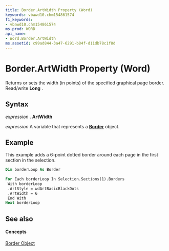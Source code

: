 ```yaml
---
title: Border.ArtWidth Property (Word)
keywords: vbawd10.chm154861574
f1_keywords:
- vbawd10.chm154861574
ms.prod: WORD
api_name:
- Word.Border.ArtWidth
ms.assetid: c99ad844-3a47-6291-b84f-d11db78c1f8d
---
```



# Border.ArtWidth Property (Word)

Returns or sets the width (in points) of the specified graphical page border. Read/write  **Long** .


## Syntax

 _expression_ . **ArtWidth**

 _expression_ A variable that represents a **[Border](border-object-word.md)** object.


## Example

This example adds a 6-point dotted border around each page in the first section in the selection.


```vb
Dim borderLoop As Border 
 
For Each borderLoop In Selection.Sections(1).Borders 
 With borderLoop 
 .ArtStyle = wdArtBasicBlackDots 
 .ArtWidth = 6 
 End With 
Next borderLoop
```


## See also


#### Concepts


[Border Object](border-object-word.md)

